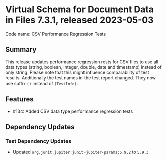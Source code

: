 # Virtual Schema for Document Data in Files 7.3.1, released 2023-05-03

Code name: CSV Performance Regression Tests

## Summary

This release updates performance regression rests for CSV files to use all data types (string, boolean, integer, double, date and timestamp) instead of only string. Please note that this might influence comparability of test results. Additionally the test names in the test report changed. They now use suffix `()` instead of `(TestInfo)`.

## Features

* #134: Added CSV data type performance regression tests

## Dependency Updates

### Test Dependency Updates

* Updated `org.junit.jupiter:junit-jupiter-params:5.9.2` to `5.9.3`
